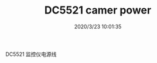 ﻿---
layout: post 
title: DC5521 camer power
tags: 
categories: wire-harness
overview: 
series: 
part_number: KR20
thumb_img: static/202003/285-thumb-20200323180245.jpg
small_img: static/202003/285-20200323180245.jpg
date: 2020/3/23 10:01:35
---


DC5521 监控仪电源线

